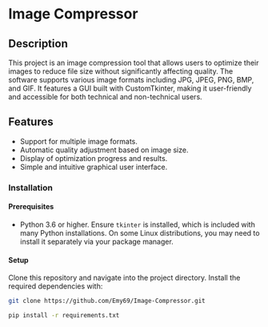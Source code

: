 # Image Compressor

## Description
This project is an image compression tool that allows users to optimize their images to reduce file size without significantly affecting quality. The software supports various image formats including JPG, JPEG, PNG, BMP, and GIF. It features a GUI built with CustomTkinter, making it user-friendly and accessible for both technical and non-technical users.

## Features
- Support for multiple image formats.
- Automatic quality adjustment based on image size.
- Display of optimization progress and results.
- Simple and intuitive graphical user interface.

### Installation

#### Prerequisites
- Python 3.6 or higher. Ensure `tkinter` is installed, which is included with many Python installations. On some Linux distributions, you may need to install it separately via your package manager.

#### Setup
Clone this repository and navigate into the project directory. Install the required dependencies with:
```bash
git clone https://github.com/Emy69/Image-Compressor.git
```
```bash
pip install -r requirements.txt
